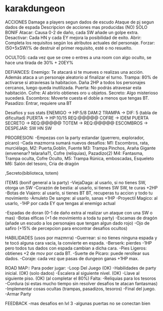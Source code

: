 # karakdungeon

ACCIONES
Damage a players segun dados de escudo
Ataque de pj segun dados de espada
Descripcion de acciones mas producidas (NO) SOLO BONIF
Atacar: Causa 0-2 de daño, cada SW añade un golpe extra.
Desactivar: Cada HN y cada EY mejora la posibilidad de exito.
Abrir: Completa los requisitos según los atributos actuales del personaje.
Forzar: (50+5xSW)% de destruir el primer requisito, esté o no resuelto.

OCULTOS: cada vez que se cree o entres a una room con algo oculto, se hace una tirada de 30% + 20EY%

DEFIANCES:
Enemigo: Te atacará si te mueves o realizas una acción. Además ataca a un personaje aleatorio al finalizar el turno.
Trampa: 80% de activarse si atraviesas la habitacion. Daña 2HP a todos los personajes cercanos, luego queda inutilizada.
Puerta: No podrás atravesar esta habitación.
Cofre: Al abrirlo obtienes oro u objetos.
Secreto: Algo misterioso sucederá.
Escombros: Moverte cuesta el doble a menos que tengas BT.
Pasadizo: Entrar, requiere una BT

Desafios y sus stats
ENEMIGO -> HP:5/8  DAM:2
TRAMPA -> DIF: 5 (tabla de dificultad)
PUERTA -> HP:10/15 REQ:@@@@@
COFRE -> IDEM PUERTA
SECRETO -> REQ:@@@@@
TOTEM -> REQ:@@@@@
ESCOMBROS -> DESPEJAR: SW HN SW

PROGRESION:
-Empezas con la party estandar (guerrero, explorador, pícaro)
-Cada mazmorra sumará nuevos desafíos:
M1: Escombros, rata, murciélago,
M2: Puerta,Goblin, Fuente
M3: Trampa Pinchos, Araña Gigante (envenenar? telaraña?), Cofre (reliquias), Pazadizo(2)
M4: Fantasma, Trampa oculta, Cofre Oculto,
M5: Trampa Rúnica, emboscadas, Esqueleto
M6: Salón del tesoro, Cria de dragón

,Secreto(biblioteca, totem)

ITEMS (bonif general a la party)
-ViejaDaga: al usarlo, si no tienes SW, otorga un SW 
-Corazón de bestia: al usarlo, si tienes SW SW, te curas +2HP
-Botas de Viajero: al usarlo, si tienes BT BT, recuperas tu accion y todo tu movimiento
-Amuleto De sangre: al usarlo, sanas +1HP
-Proyectil Magico: al usarlo, -1HP por cada EY que tengas al enemigo actual

-Espadas de doran (0-1 de daño extra al realizar un ataque con una SW o mas)
-Botas elficas (+1 de movimiento a toda tu party)
-Escamas de dragón (añade un escudo a los personajes que tengan algun dado rojo)
-Ojo de safiro (+15% de percepcion para encontrar desafios ocultos)

HABILIDADES (usos por mazmrra)
-Guerrear: si no tienes ninguna espada y te tocó alguna cara vacia, la convierte en espada.
-Berserk: pierdes -1HP pero todos tus dados con espada cambian a dicha cara.
-Pies Ligeros: obtienes +2 de mov por cada BT.
-Suerte de Pícaro: puede rerollear sus dados.
-Coraje: cada vez que pasas de dungeon ganas +1HP max.

ROAD MAP::
Para poder jugar:
-Loop Del Juego (OK)
-Habilidades de party inicial. (OK) (solo dados)
-Escalera al siguiente nivel. (OK)
-Llave al siguiente piso. (OK) (al completar el 80%)
Falta:
-Reliquias para los tesoros
-Cordura (si estas mucho tiempo sin resolver desafios te atacan fantasmas)
-Implementar cosas ocultas (trampas, pasadizos, tesoros)
-Final del juego.
-Armar Party


FEEDBACK
-mas desafios en lvl 3
-algunas puertas no se conectan bien